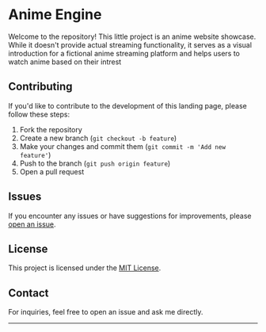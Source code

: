 # Anime Engine

Welcome to the repository! 
This little project is an anime website showcase. While it doesn't provide actual streaming functionality, it serves as a visual introduction for a fictional anime streaming platform and helps users to watch anime based on their intrest

## Contributing

If you'd like to contribute to the development of this landing page, please follow these steps:

1. Fork the repository
2. Create a new branch (`git checkout -b feature`)
3. Make your changes and commit them (`git commit -m 'Add new feature'`)
4. Push to the branch (`git push origin feature`)
5. Open a pull request

## Issues

If you encounter any issues or have suggestions for improvements, please [open an issue](https://github.com/Tinuanandh/anime_engine/issues).

## License

This project is licensed under the [MIT License](LICENSE).

## Contact

For inquiries, feel free to open an issue and ask me directly.

---
